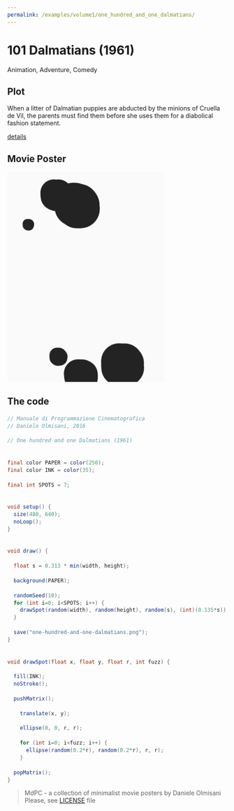 ```yaml
---
permalink: /examples/volume1/one_hundred_and_one_dalmatians/
---
```

# 101 Dalmatians (1961)

Animation, Adventure, Comedy

## Plot
When a litter of Dalmatian puppies are abducted by the minions of Cruella de Vil, the parents must find them before she uses them for a diabolical fashion statement.

[details](https://www.imdb.com/title/tt0055254/)

## Movie Poster
<img src="one-hundred-and-one-dalmatians.png"  width="360px" title="101 Dalmatians">


## The code
```java
// Manuale di Programmazione Cinematografica
// Daniele Olmisani, 2016

// One hundred and one Dalmatians (1961)


final color PAPER = color(250);
final color INK = color(35);

final int SPOTS = 7;


void setup() {
  size(480, 640);
  noLoop();
}


void draw() {
  
  float s = 0.313 * min(width, height);
  
  background(PAPER);
  
  randomSeed(10);
  for (int i=0; i<SPOTS; i++) {
    drawSpot(random(width), random(height), random(s), (int)(0.135*s));
  }
  
  save("one-hundred-and-one-dalmatians.png");
}


void drawSpot(float x, float y, float r, int fuzz) {
  
  fill(INK);
  noStroke();
  
  pushMatrix();

    translate(x, y);
    
    ellipse(0, 0, r, r);
    
    for (int i=0; i<fuzz; i++) {
      ellipse(random(0.2*r), random(0.2*r), r, r);
    }
  
  popMatrix();
}

```

> MdPC - a collection of minimalist movie posters
> by Daniele Olmisani
> Please, see [LICENSE](../../../LICENSE) file
